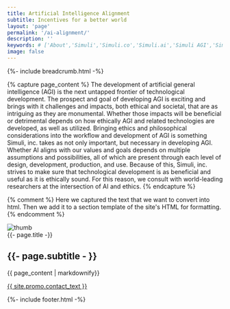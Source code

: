 ```yaml
---
title: Artificial Intelligence Alignment
subtitle: Incentives for a better world
layout: 'page'
permalink: '/ai-alignment/'
description: ''
keywords: # ['About','Simuli','Simuli.co','Simuli.ai','Simuli AGI','Simuli.com','Simuli Hardware','Hardware','Chips','Hardware Chips','Intelligent computing','Self Driving Hardware','Self Driving Chips','Self Driving Application','Energy efficient Chips','Artificial General Intelligence','Artificial Intelligence chips','Energy efficient Artificial Intelligence chips','Nueromorphic computing','Hypervectors','Hypervector','Hypervector computing','Hypervector chips','Intelligent semiconductors','Vertical Scaling chips','Memory efficient chips','Breakthrough semiconductors','Metaverse Chips','Metaverse semiconductors','Mining chips','low energy mining chips','Crypto chips','Crypto mining chips']
image: false
---
```



<!-- Start Breadcrumb  -->
{%- include breadcrumb.html -%}
<!-- End  Breadcrumb -->


{% capture page_content %}
The development of artificial general intelligence (AGI) is the next untapped frontier of technological development. The prospect and goal of developing AGI is exciting and brings with it challenges and impacts, both ethical and societal, that are as intriguing as they are monumental. Whether those impacts will be beneficial or detrimental depends on how ethically AGI and related technologies are developed, as well as utilized. Bringing ethics and philosophical considerations into the workflow and development of AGI is something Simuli, inc. takes as not only important, but necessary in developing AGI. Whether AI aligns with our values and goals depends on multiple assumptions and possibilities, all of which are present through each level of design, development, production, and use. Because of this, Simuli, inc. strives to make sure that technological development is as beneficial and useful as it is ethically sound. For this reason, we consult with world-leading researchers at the intersection of AI and ethics. 
{% endcapture %}

{% comment %}
	Here we captured the text that we want to convert into html. Then we add it to a section template of the site's HTML for formatting.
{% endcomment %}
<div class="about-area de-padding">
	<div class="about-wpr grid-2">
		<div class="about-left">
			<div class="about-img wow fadeInLeft" data-wow-duration="1s" data-wow-delay=".4s">
				<img src="{{ site.selfdriving.image | relative_url }}" alt="thumb">
			</div>
		</div>
		<div class="about-right about-padding-right">
			<span class="about-sub-title">{{- page.title -}}</span>
			<h2 data-splitting class="about-title wow" 
				data-wow-duration=".1s" 
				data-wow-delay=".2s">
				{{- page.subtitle - }}
			</h2>
			<p>{{ page_content | markdownify}}</p>
			<div class="about-btn mt-60 wow fadeInUp" data-wow-duration="1s" data-wow-delay=".5s">
				<a href="/contact/" class="theme-btn">{{ site.promo.contact_text }}</a>
			</div>
		</div>
	</div>
</div>

<!-- Start Footer
	============================================= -->
{%- include footer.html -%}
<!-- End Footer-->
